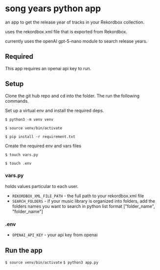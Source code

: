 # song years python app

an app to get the release year of tracks in your Rekordbox collection.

uses the rekordbox.xml file that is exported from Rekordbox.

currently uses the openAI gpt-5-nano module to search release years.

## Required

This app requires an openai api key to run.

## Setup

Clone the git hub repo and cd into the folder.  The run the following commands.

Set up a virtual env and install the required deps.

`$ python3 -m venv venv`

`$ source venv/bin/activate`

`$ pip install -r requirement.txt`

Create the required env and vars files

`$ touch vars.py`

`$ touch .env`


### vars.py
holds values particular to each user.

- `REKORDBOX_XML_FILE_PATH` - the full path to your rekordbox.xml file
- `SEARCH_FOLDERS` - if your music library is organized into folders, add the folders names you want to search in python list format ["folder_name", "folder_name"]

### .env

- `OPENAI_API_KEY` - your api key from openai

## Run the app
`$ source venv/bin/activate`
`$ python3 app.py`


